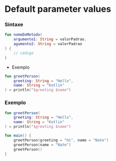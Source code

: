 # Default parameter values

### Sintaxe
```kotlin
fun nomeDoMetodo(
    argumento1: String = valorPadrao, 
    agumento2: String = valorPadrao
) {
    // código
}
```

* Exemplo
```kotlin
fun greetPerson(
    greeting: String = "Hello", 
    name: String = "Kotlin"
) = println("$greeting $name")
```

### Exemplo
```kotlin
fun greetPerson(
    greeting: String = "Hello", 
    name: String = "Kotlin"
) = println("$greeting $name")

fun main() {
    greetPerson(greeting = "Hi", name = "Nate")
    greetPerson(name = "Nate")
    greetPerson()
}
```